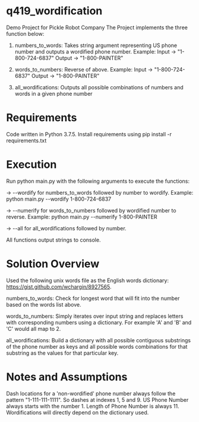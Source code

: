 # q419_wordification

Demo Project for Pickle Robot Company
The Project implements the three function below:

1. numbers_to_words: Takes string argument representing US phone number and outputs a wordified phone number. Example: 
Input -> "1-800-724-6837"
Output -> "1-800-PAINTER"

2. words_to_numbers: Reverse of above. Example:
Input -> "1-800-724-6837"
Output -> "1-800-PAINTER"

3. all_wordifications: Outputs all possible combinations of numbers and words in a given phone number

# Requirements

Code written in Python 3.7.5. Install requirements using pip install -r requirements.txt

# Execution

Run python main.py with the following arguments to execute the functions:

-> --wordify for numbers_to_words followed by number to wordify. Example:
	python main.py --wordify 1-800-724-6837

-> --numerify for words_to_numbers followed by wordified number to reverse. Example:
	python main.py --numerify 1-800-PAINTER

-> --all for all_wordifications followed by number.

All functions output strings to console.

# Solution Overview

Used the following unix words file as the English words dictionary: https://gist.github.com/wchargin/8927565.

numbers_to_words: Check for longest word that will fit into the number based on the words list above.

words_to_numbers: Simply iterates over input string and replaces letters with corresponding numbers using a dictionary. For example 'A' and 'B' and 'C' would all map to 2.

all_wordifications: Build a dictionary with all possible contiguous substrings of the phone number as keys and all possible words combinations for that substring as the values for that particular key.

# Notes and Assumptions
Dash locations for a 'non-wordified' phone number always follow the pattern "1-111-111-1111". So dashes at indexes 1, 5 and 9.
US Phone Number always starts with the number 1.
Length of Phone Number is always 11.
Wordifications will directly depend on the dictionary used.




